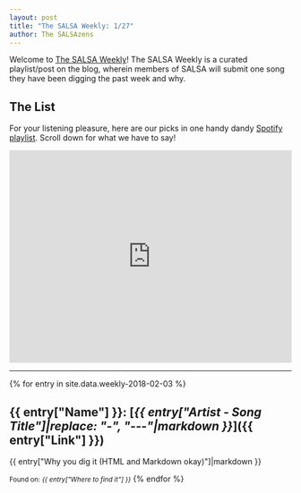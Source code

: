 ```yaml
---
layout: post
title: "The SALSA Weekly: 1/27"
author: The SALSAzens
---
```


Welcome to [The SALSA Weekly](/weekly)! The SALSA Weekly is a curated playlist/post on the blog, wherein members of SALSA will submit one song they have been digging the past week and why.

<style>
iframe { margin: 0 auto; display: block; width: 100%; }
</style>

## The List

For your listening pleasure, here are our picks in one handy dandy [Spotify
playlist](https://open.spotify.com/user/drabmakyo/playlist/6DdTYazRjTjWs8ryY70TBY?si=Jv_SFeJTQCSVmpiPHqmyBg). Scroll down for what we have to say!

<iframe
src="https://open.spotify.com/embed/user/drabmakyo/playlist/6DdTYazRjTjWs8ryY70TBY" width="300" height="380" frameborder="0" allowtransparency="true"></iframe>

-----

{% for entry in site.data.weekly-2018-02-03 %}
## {{ entry["Name"] }}: [*{{ entry["Artist - Song Title"]|replace: "-", "---"|markdown }}*]({{ entry["Link"] }})

{{ entry["Why you dig it (HTML and Markdown okay)"]|markdown }}

<small>Found on: <em>{{ entry["Where to find it"] }}</em></small>
{% endfor %}
